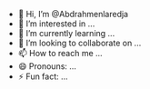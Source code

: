 - 👋 Hi, I’m @Abdrahmenlaredja
- 👀 I’m interested in ...
- 🌱 I’m currently learning ...
- 💞️ I’m looking to collaborate on ...
- 📫 How to reach me ...
- 😄 Pronouns: ...
- ⚡ Fun fact: ...

<!---
Abdrahmenlaredja/Abdrahmenlaredja is a ✨ special ✨ repository because its `README.md` (this file) appears on your GitHub profile.
You can click the Preview link to take a look at your changes.
--->
